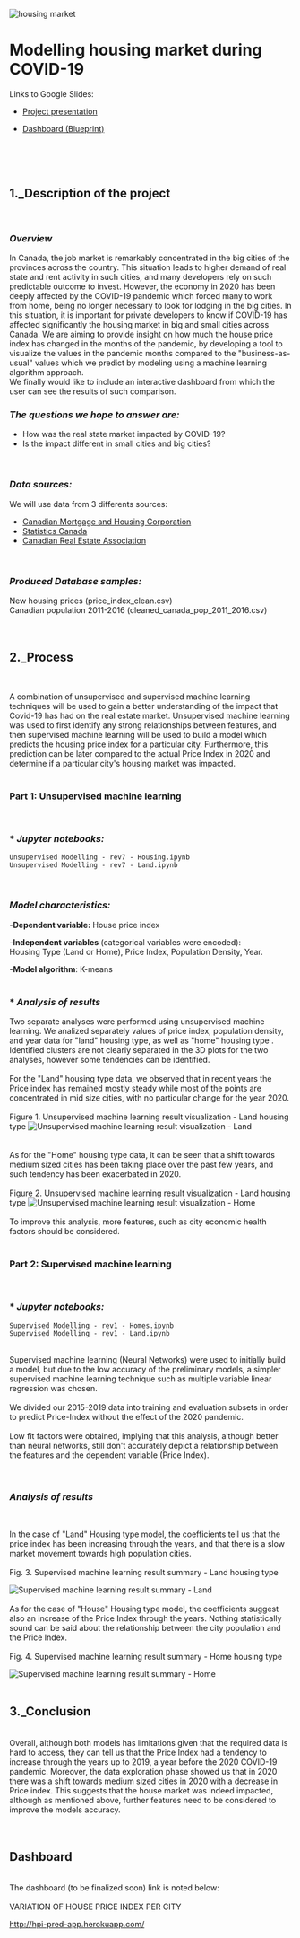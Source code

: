 ![housing market](https://github.com/lskerrett/Covid-and-Real-Estate-Canada/blob/master/Resources/housing%20market.jpg)


# **Modelling housing market during COVID-19**

Links to Google Slides:

- [Project presentation](https://docs.google.com/presentation/d/1XloGJetDxiyN7Yh3OSNy-hipRLcIVP5_HimekSp4Ru0/edit?usp=sharing)

- [Dashboard (Blueprint)](https://docs.google.com/presentation/d/1xjqhkGYUn4ZUA-6dhtKq79eNqyQp06-95V_FGOHLePA/edit?usp=sharing)
<br>
<br>
<br>

## **1._Description of the project** <br>
<br>

### *Overview*<br>
In Canada, the job market is remarkably concentrated in the big cities of the provinces across the country. This situation leads to higher demand of real state and rent activity in such cities, and many developers rely on such predictable outcome to invest. However, the economy in 2020 has been deeply affected by the COVID-19 pandemic which forced many to work from home, being no longer necessary to look for lodging in the big cities. In this situation, it is important for private developers to know if COVID-19 has affected significantly the housing market in big and small cities across Canada. We are aiming to provide insight on how much the house price index has changed in the months of the pandemic, by developing a tool to visualize the values in the pandemic months compared to the "business-as-usual" values which we predict by modeling using a machine learning algorithm approach.
<br>
We finally would like to include an interactive dashboard from which the user can see the results of such comparison.
<br>
### *The questions we hope to answer are: <br>*

- How was the real state market impacted by COVID-19?
- Is the impact different in small cities and big cities?
<br>

### *Data sources: <br>*

We will use data from 3 differents sources: <br>

- [Canadian Mortgage and Housing Corporation](https://www.cmhc-schl.gc.ca/en/data-and-research) <br>
- [Statistics Canada](https://www150.statcan.gc.ca/n1/en/type/data?subject_levels=46) <br>
- [Canadian Real Estate Association](https://creastats.crea.ca/en-CA/) <br>
<br>

### *Produced Database samples:*

New housing prices (price_index_clean.csv) <br>
Canadian population 2011-2016 (cleaned_canada_pop_2011_2016.csv)
<br>
<br>
<br>
## **2._Process**<br>
<br>

A combination of unsupervised and supervised machine learning techniques will be used to gain a better understanding of the impact that Covid-19 has had on the real estate market. Unsupervised machine learning was used to first identify any strong relationships between features, and then supervised machine learning will be used to build a model which predicts the housing price index for a particular city. Furthermore, this prediction can be later compared to the actual Price Index in 2020 and determine if a particular city's housing market was impacted.<br>
<br>
### **Part 1: Unsupervised machine learning**
<br>

### * *Jupyter notebooks:*

    Unsupervised Modelling - rev7 - Housing.ipynb
    Unsupervised Modelling - rev7 - Land.ipynb
<br>

### *Model characteristics:*


-**Dependent variable:** House price index <br>

-**Independent variables** (categorical variables were encoded): <br>
Housing Type (Land or Home), Price Index, Population Density, Year.<br>

-**Model algorithm**: K-means <br>
<br>
### * *Analysis of results*

Two separate analyses were performed using unsupervised machine learning. We analized separately values of price index, population density, and year data for "land" housing type, as well as "home" housing type . Identified clusters are not clearly separated in the 3D plots for the two analyses, however some tendencies can be identified.<br>
<br>
For the "Land" housing type data, we observed that in recent years the Price index has remained mostly steady while most of the points are concentrated in mid size cities, with no particular change for the year 2020.
<br>
<br>
Figure 1. Unsupervised machine learning result visualization - Land housing type
![Unsupervised machine learning result visualization - Land](/Resources/Unsupervised_ML_plot_land.PNG)
<br>
<br>
<br>As for the "Home" housing type data, it can be seen that a shift towards medium sized cities has been taking place over the past few years, and such tendency has been exacerbated in 2020.<br>
<br>
Figure 2. Unsupervised machine learning result visualization - Land housing type
![Unsupervised machine learning result visualization - Home](/Resources/Unsupervised_ML_plot_housing.PNG)
<br>
<br>
To improve this analysis, more features, such as city economic health factors should be considered.<br>
<br>
### **Part 2: Supervised machine learning**
<br>

### * *Jupyter notebooks:*

    Supervised Modelling - rev1 - Homes.ipynb
    Supervised Modelling - rev1 - Land.ipynb
<br>
Supervised machine learning (Neural Networks) were used to initially build a model, but due to the low accuracy of the preliminary models, a simpler supervised machine learning technique such as multiple variable linear regression was chosen.<br>
<br>
We divided our 2015-2019 data into training and evaluation subsets in order to predict Price-Index without the effect of the 2020 pandemic.<br>
<br>
Low fit factors were obtained, implying that this analysis, although better than neural networks, still don't accurately depict a relationship between the features and the dependent variable (Price Index).<br>
<br>
<br>

### *Analysis of results*
<br>

In the case of "Land" Housing type model, the coefficients tell us that the price index has been increasing through the years, and that there is a slow market movement towards high population cities.
<br>
<br>Fig. 3. Supervised machine learning result summary - Land housing type

![Supervised machine learning result summary - Land](/Resources/Supervised_ML_Summary_Land.PNG)
<br>
<br>As for the case of "House" Housing type model, the coefficients suggest also an increase of the Price Index through the years. Nothing statistically sound can be said about the relationship between the city population and the Price Index.
<br>
<br>Fig. 4. Supervised machine learning result summary - Home housing type

![Supervised machine learning result summary - Home](/Resources/Supervised_ML_Summary_Housing.PNG)
<br>
<br>
## **3._Conclusion**<br>
<br>
Overall, although both models has limitations given that the required data is hard to access, they can tell us that the Price Index had a tendency to increase through the years up to 2019, a year before the 2020 COVID-19 pandemic. Moreover, the data exploration phase showed us that in 2020 there was a shift towards medium sized cities in 2020 with a decrease in Price index. This suggests that the house market was indeed impacted, although as mentioned above, further features need to be considered to improve the models accuracy.<br>
<br>
<br>

## **Dashboard**

<br>
The dashboard (to be finalized soon) link is noted below:
<br>
<br>
VARIATION OF HOUSE PRICE INDEX PER CITY

http://hpi-pred-app.herokuapp.com/
<br>